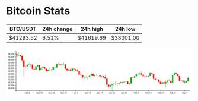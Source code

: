 # Bitcoin Stats

BTC/USDT|24h change|24h high|24h low|
|---|---|---|---|
|$41293.52|6.51%|$41619.69|$38001.00|

<img src="./chart.svg">
